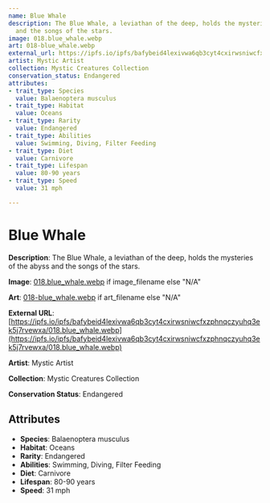 ```yaml
---
name: Blue Whale
description: The Blue Whale, a leviathan of the deep, holds the mysteries of the abyss
  and the songs of the stars.
image: 018.blue_whale.webp
art: 018-blue_whale.webp
external_url: https://ipfs.io/ipfs/bafybeid4lexivwa6qb3cyt4cxirwsniwcfxzphnqczyuhq3ek5j7rvewxa/018.blue_whale.webp
artist: Mystic Artist
collection: Mystic Creatures Collection
conservation_status: Endangered
attributes:
- trait_type: Species
  value: Balaenoptera musculus
- trait_type: Habitat
  value: Oceans
- trait_type: Rarity
  value: Endangered
- trait_type: Abilities
  value: Swimming, Diving, Filter Feeding
- trait_type: Diet
  value: Carnivore
- trait_type: Lifespan
  value: 80-90 years
- trait_type: Speed
  value: 31 mph

---
```


# Blue Whale

**Description**: The Blue Whale, a leviathan of the deep, holds the mysteries of the abyss and the songs of the stars.

**Image**: [018.blue_whale.webp](./018.blue_whale.webp) if image_filename else "N/A"

**Art**: [018-blue_whale.webp](./018-blue_whale.webp) if art_filename else "N/A"

**External URL**: [https://ipfs.io/ipfs/bafybeid4lexivwa6qb3cyt4cxirwsniwcfxzphnqczyuhq3ek5j7rvewxa/018.blue_whale.webp](https://ipfs.io/ipfs/bafybeid4lexivwa6qb3cyt4cxirwsniwcfxzphnqczyuhq3ek5j7rvewxa/018.blue_whale.webp)

**Artist**: Mystic Artist

**Collection**: Mystic Creatures Collection

**Conservation Status**: Endangered

## Attributes
- **Species**: Balaenoptera musculus
- **Habitat**: Oceans
- **Rarity**: Endangered
- **Abilities**: Swimming, Diving, Filter Feeding
- **Diet**: Carnivore
- **Lifespan**: 80-90 years
- **Speed**: 31 mph
